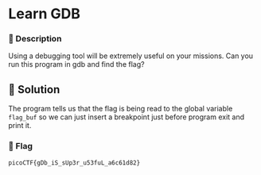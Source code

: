 # Learn GDB
### 📄 Description
Using a debugging tool will be extremely useful on your missions. Can you run this program in gdb and find the flag?

## 🔑 Solution
The program tells us that the flag is being read to the global variable `flag_buf` so we can just insert a breakpoint just before program exit and print it.

### 🚩 Flag
```plain
picoCTF{gDb_iS_sUp3r_u53fuL_a6c61d82}
```